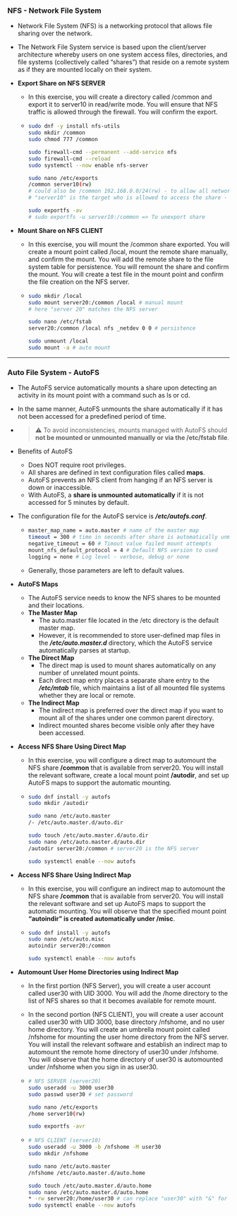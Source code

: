 ### NFS - Network File System

* Network File System (NFS) is a networking protocol that allows file sharing over the network.
* The Network File System service is based upon the client/server architecture whereby users on one system access files, directories, and file systems (collectively called “shares”) that reside on a remote system as if they are mounted locally on their system.

* **Export Share on NFS SERVER**

  * In this exercise, you will create a directory called /common and export it to server10 in read/write mode. You will ensure that NFS traffic is allowed through the firewall. You will confirm the export.

  * ```bash
    sudo dnf -y install nfs-utils
    sudo mkdir /common
    sudo chmod 777 /common
    
    sudo firewall-cmd --permanent --add-service nfs
    sudo firewall-cmd --reload
    sudo systemctl --now enable nfs-server
    
    sudo nano /etc/exports
    /common server10(rw)
    # could also be /common 192.168.0.0/24(rw) - to allow all network
    # "server10" is the target who is allowed to access the share - NOT THE SERVER ITSELF !!!
    
    sudo exportfs -av
    # sudo exportfs -u server10:/common => To unexport share
    ```

* **Mount Share on NFS CLIENT**

  * In this exercise, you will mount the /common share exported. You will create a mount point called /local, mount the remote share manually, and confirm the mount. You will add the remote share to the file system table for persistence. You will remount the share and confirm the mount. You will create a test file in the mount point and confirm the file creation on the NFS server.

  * ```bash
    sudo mkdir /local
    sudo mount server20:/common /local # manual mount
    # here "server 20" matches the NFS server
    
    sudo nano /etc/fstab
    server20:/common /local nfs _netdev 0 0 # persistence
    
    sudo unmount /local
    sudo mount -a # auto mount
    ```

---

### Auto File System - AutoFS

* The AutoFS service automatically mounts a share upon detecting an activity in its mount point with a command such as ls or cd.

* In the same manner, AutoFS unmounts the share automatically if it has not been accessed for a predefined period of time.

* > :warning: To avoid inconsistencies, mounts managed with AutoFS should **not be mounted or unmounted manually or via the /etc/fstab file**.

* Benefits of AutoFS

  * Does NOT require root privileges.
  * All shares are defined in text configuration files called **maps**.
  * AutoFS prevents an NFS client from hanging if an NFS server is down or inaccessible.
  * With AutoFS, a **share is unmounted automatically** if it is not accessed for 5 minutes by default.

* The configuration file for the AutoFS service is ***/etc/autofs.conf***.

  * ```bash
    master_map_name = auto.master # name of the master map
    timeout = 300 # time in seconds after share is automatically unmounted
    negative_timeout = 60 # Timout value failed mount attempts
    mount_nfs_default_protocol = 4 # Default NFS version to used
    logging = none # Log level - verbose, debug or none
    ```

  * Generally, those parameters are left to default values.

* **AutoFS Maps**

  * The AutoFS service needs to know the NFS shares to be mounted and their locations.
  * **The Master Map**
    * The auto.master file located in the /etc directory is the default master map.
    * However, it is recommended to store user-defined map files in the ***/etc/auto.master.d*** directory, which the AutoFS service automatically parses at startup.
  * **The Direct Map**
    * The direct map is used to mount shares automatically on any number of unrelated mount points.
    * Each direct map entry places a separate share entry to the ***/etc/mtab*** file, which maintains a list of all mounted file systems whether they are local or remote.
  * **The Indirect Map**
    * The indirect map is preferred over the direct map if you want to mount all of the shares under one common parent directory.
    * Indirect mounted shares become visible only after they have been accessed.

* **Access NFS Share Using Direct Map**

  * In this exercise, you will configure a direct map to automount the NFS share **/common** that is available from server20. You will install the relevant software, create a local mount point **/autodir**, and set up AutoFS maps to support the automatic mounting.

  * ```bash
    sudo dnf install -y autofs
    sudo mkdir /autodir
    
    sudo nano /etc/auto.master
    /- /etc/auto.master.d/auto.dir
    
    sudo touch /etc/auto.master.d/auto.dir
    sudo nano /etc/auto.master.d/auto.dir
    /autodir server20:/common # server20 is the NFS server
    
    sudo systemctl enable --now autofs
    ```

* **Access NFS Share Using Indirect Map**

  * In this exercise, you will configure an indirect map to automount the NFS share **/common** that is available from server20. You will install the relevant software and set up AutoFS maps to support the automatic mounting. You will observe that the specified mount point **“autoindir” is created automatically under /misc**.

  * ```bash
    sudo dnf install -y autofs
    sudo nano /etc/auto.misc
    autoindir server20:/common
    
    sudo systemctl enable --now autofs
    ```

* **Automount User Home Directories using Indirect Map**

  * In the first portion (NFS Server), you will create a user account called user30 with UID 3000. You will add the /home directory to the list of NFS shares so that it becomes available for remote mount.

  * In the second portion (NFS CLIENT), you will create a user account called user30 with UID 3000, base directory /nfshome, and no user home directory. You will create an umbrella mount point called /nfshome for mounting the user home directory from the NFS server. You will install the relevant software and establish an indirect map to automount the remote home directory of user30 under /nfshome. You will observe that the home directory of user30 is automounted under /nfshome when you sign in as user30.

  * ```bash
    # NFS SERVER (server20)
    sudo useradd -u 3000 user30
    sudo passwd user30 # set password
    
    sudo nano /etc/exports
    /home server10(rw)
    
    sudo exportfs -avr
    ```

  * ```bash
    # NFS CLIENT (server10)
    sudo useradd -u 3000 -b /nfshome -M user30
    sudo mkdir /nfshome
    
    sudo nano /etc/auto.master
    /nfshome /etc/auto.master.d/auto.home
    
    sudo touch /etc/auto.master.d/auto.home
    sudo nano /etc/auto.master.d/auto.home
    * -rw server20:/home/user30 # can replace "user30" with "&" for all
    sudo systemctl enable --now autofs
    ```
